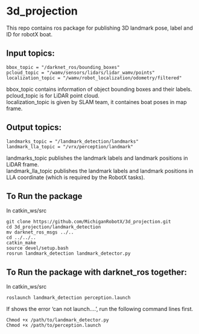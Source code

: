 # 3d_projection
This repo contains ros package for publishing 3D landmark pose, label and ID for robotX boat.

## Input topics:
```
bbox_topic = "/darknet_ros/bounding_boxes"
pcloud_topic = "/wamv/sensors/lidars/lidar_wamv/points"
localization_topic = "/wamv/robot_localization/odometry/filtered"
```
bbox_topic contains information of object bounding boxes and their labels.<br/>
pcloud_topic is for LiDAR point cloud.<br/>
localization_topic is given by SLAM team, it containes boat poses in map frame.

## Output topics:
```
landmarks_topic = "/landmark_detection/landmarks"
landmark_lla_topic = "/vrx/perception/landmark"
```
landmarks_topic publishes the landmark labels and landmark positions in LiDAR frame.<br/>
landmark_lla_topic publishes the landmark labels and landmark positions in LLA coordinate (which is required by the RobotX tasks).<br/>

## To Run the package
In catkin_ws/src
```
git clone https://github.com/MichiganRobotX/3d_projection.git
cd 3d_projection/landmark_detection
mv darknet_ros_msgs ../..
cd ../../..
catkin_make
source devel/setup.bash
rosrun landmark_detection landmark_detector.py
```

## To Run the package with darknet_ros together:
In catkin_ws/src
```
roslaunch landmark_detection perception.launch
```
If shows the error ‘can not launch....’, run the following command lines first.
```
Chmod +x /path/to/landmark_detector.py
Chmod +x /path/to/perception.launch
```
